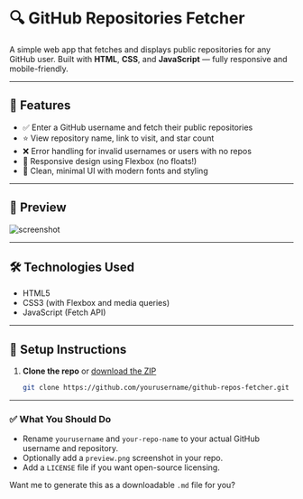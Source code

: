 # 🔍 GitHub Repositories Fetcher

A simple web app that fetches and displays public repositories for any GitHub user. Built with **HTML**, **CSS**, and **JavaScript** — fully responsive and mobile-friendly.

---

## 🚀 Features

- ✅ Enter a GitHub username and fetch their public repositories
- ⭐ View repository name, link to visit, and star count
- ❌ Error handling for invalid usernames or users with no repos
- 📱 Responsive design using Flexbox (no floats!)
- 🎨 Clean, minimal UI with modern fonts and styling

---

## 📸 Preview

![screenshot](preview.png) <!-- Optional: Add a screenshot if available -->

---

## 🛠 Technologies Used

- HTML5
- CSS3 (with Flexbox and media queries)
- JavaScript (Fetch API)

---

## 🔧 Setup Instructions

1. **Clone the repo** or [download the ZIP](https://github.com/yourusername/your-repo-name)

   ```bash
   git clone https://github.com/yourusername/github-repos-fetcher.git

---

### ✅ What You Should Do

- Rename `yourusername` and `your-repo-name` to your actual GitHub username and repository.
- Optionally add a `preview.png` screenshot in your repo.
- Add a `LICENSE` file if you want open-source licensing.

Want me to generate this as a downloadable `.md` file for you?
